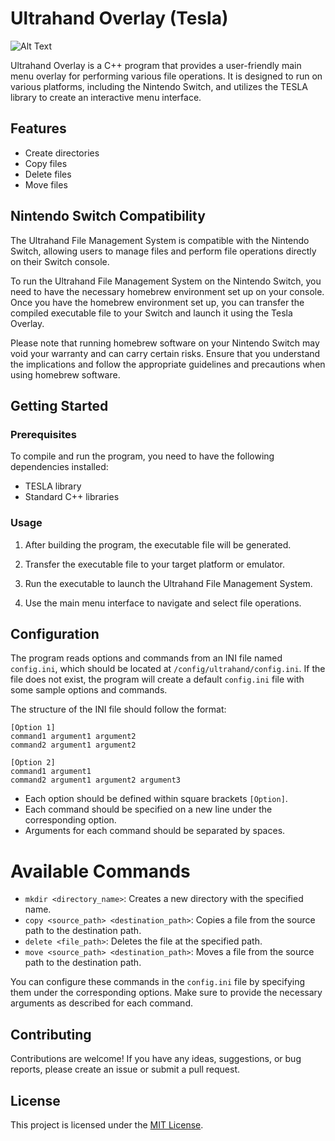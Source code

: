 # Ultrahand Overlay (Tesla)
![Alt Text](https://www.pcinvasion.com/wp-content/uploads/2023/05/How-to-Get-and-Use-Ultrahand-Ability-in-Tears-of-the-Kingdom.jpg)

Ultrahand Overlay is a C++ program that provides a user-friendly main menu overlay for performing various file operations. It is designed to run on various platforms, including the Nintendo Switch, and utilizes the TESLA library to create an interactive menu interface.

## Features

- Create directories
- Copy files
- Delete files
- Move files

## Nintendo Switch Compatibility
The Ultrahand File Management System is compatible with the Nintendo Switch, allowing users to manage files and perform file operations directly on their Switch console.

To run the Ultrahand File Management System on the Nintendo Switch, you need to have the necessary homebrew environment set up on your console. Once you have the homebrew environment set up, you can transfer the compiled executable file to your Switch and launch it using the Tesla Overlay.

Please note that running homebrew software on your Nintendo Switch may void your warranty and can carry certain risks. Ensure that you understand the implications and follow the appropriate guidelines and precautions when using homebrew software.



## Getting Started

### Prerequisites

To compile and run the program, you need to have the following dependencies installed:

- TESLA library
- Standard C++ libraries


### Usage

1. After building the program, the executable file will be generated.

2. Transfer the executable file to your target platform or emulator.

3. Run the executable to launch the Ultrahand File Management System.

4. Use the main menu interface to navigate and select file operations.

## Configuration

The program reads options and commands from an INI file named `config.ini`, which should be located at `/config/ultrahand/config.ini`. If the file does not exist, the program will create a default `config.ini` file with some sample options and commands.

The structure of the INI file should follow the format:
```
[Option 1]
command1 argument1 argument2
command2 argument1 argument2

[Option 2]
command1 argument1
command2 argument1 argument2 argument3
```

- Each option should be defined within square brackets `[Option]`.
- Each command should be specified on a new line under the corresponding option.
- Arguments for each command should be separated by spaces.

# Available Commands

- `mkdir <directory_name>`: Creates a new directory with the specified name.
- `copy <source_path> <destination_path>`: Copies a file from the source path to the destination path.
- `delete <file_path>`: Deletes the file at the specified path.
- `move <source_path> <destination_path>`: Moves a file from the source path to the destination path.

You can configure these commands in the `config.ini` file by specifying them under the corresponding options. Make sure to provide the necessary arguments as described for each command.


## Contributing

Contributions are welcome! If you have any ideas, suggestions, or bug reports, please create an issue or submit a pull request.

## License

This project is licensed under the [MIT License](LICENSE).

